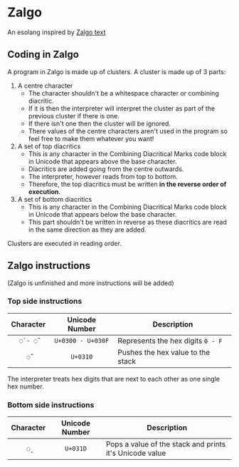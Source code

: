 # Zalgo

An esolang inspired by [Zalgo text](https://en.wikipedia.org/wiki/Zalgo_text)

## Coding in Zalgo

A program in Zalgo is made up of clusters. A cluster is made up of 3 parts:

1. A centre character
	+ The character shouldn't be a whitespace character or combining diacritic.
	+ If it is then the interpreter will interpret the cluster as part of the previous cluster if there is one.
	+ If there isn't one then the cluster will be ignored.
	+ There values of the centre characters aren't used in the program so feel free to make them whatever you want!
2. A set of top diacritics
	+ This is any character in the Combining Diacritical Marks code block in Unicode that appears above the base character.
	+ Diacritics are added going from the centre outwards.
	+ The interpreter, however reads from top to bottom.
	+ Therefore, the top diacritics must be written **in the reverse order of execution**.
3. A set of bottom diacritics
	+ This is any character in the Combining Diacritical Marks code block in Unicode that appears below the base character.
	+ This part shouldn't be written in reverse as these diacritics are read in the same direction as they are added.

Clusters are executed in reading order.

## Zalgo instructions

(Zalgo is unfinished and more instructions will be added)

### Top side instructions

| Character | Unicode Number    | Description                       |
|:---------:|:-----------------:|-----------------------------------|
| `◌̀ - ◌̏`   | `U+0300 - U+030F` | Represents the hex digits `0 - F` |
| `◌̐`       | `U+0310`          | Pushes the hex value to the stack |

The interpreter treats hex digits that are next to each other as one single hex number.

### Bottom side instructions

| Character | Unicode Number    | Description                                             |
|:---------:|:-----------------:|---------------------------------------------------------|
| `◌̝`       | `U+031D`          | Pops a value of the stack and prints it's Unicode value |
